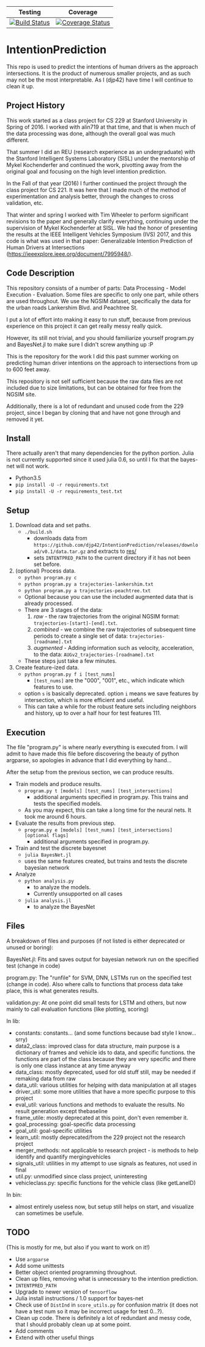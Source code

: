 | Testing | Coverage |
| :-----: | :------: | 
| [![Build Status](https://travis-ci.org/djp42/IntentionPrediction.svg?branch=SpringCleaning2019)](https://travis-ci.org/djp42/IntentionPrediction) | [![Coverage Status](https://coveralls.io/repos/github/djp42/IntentionPrediction/badge.svg?branch=SpringCleaning2019)](https://coveralls.io/github/djp42/IntentionPrediction?branch=SpringCleaning2019) |

# IntentionPrediction
This repo is used to predict the intentions of human drivers as the approach intersections. 
It is the product of numerous smaller projects, and as such may not be the most interpretable. 
As I (djp42) have time I will continue to clean it up.

## Project History 
This work started as a class project for CS 229 at Stanford University in Spring of 2016. 
I worked with alin719 at that time, and that is when much of the data processing was done, although the overall goal was much different.

That summer I did an REU (research experience as an undergraduate) with the Stanford Intelligent Systems Laboratory (SISL) under the mentorship of Mykel Kochenderfer and continued the work, pivotting away from the original goal and focusing on the high level intention prediction.

In the Fall of that year (2016) I further continued the project through the class project for CS 221.
It was here that I made much of the method of experimentation and analysis better, through the changes to cross validation, etc. 

That winter and spring I worked with Tim Wheeler to perform significant revisions to the paper and generally clarify everything, continuing under the supervision of Mykel Kochenderfer at SISL.
We had the honor of presenting the results at the IEEE Intelligent Vehicles Symposium (IVS) 2017, and this code is what was used in that paper:
    Generalizable Intention Prediction of Human Drivers at Intersections (https://ieeexplore.ieee.org/document/7995948/).

## Code Description
This repository consists of a number of parts: Data Processing - Model Execution - Evaluation. Some files are specific to only one part, while others are used throughout.
We use the NGSIM dataset, specifically the data for the urban roads Lankershim Blvd. and Peachtree St. 

I put a lot of effort into making it easy to run stuff, because from previous experience on this project it can get really messy really quick. 

However, its still not trivial, and you should familiarize yourself program.py and BayesNet.jl to make sure I didn't screw anything up :P

This is the repository for the work I did this past summer working on predicting human driver intentions on the approach to intersections from up to 600 feet away. 

This repository is not self sufficient because the raw data files are not included due to size limitations, but can be obtained for free from the NGSIM site.

Additionally, there is a lot of redundant and unused code from the 229 project, since I began by cloning that and have not gone through and removed it yet. 

## Install
There actually aren't that many dependencies for the python portion. Julia is not currently supported since it used julia 0.6, so until I fix that the bayes-net will not work. 
- Python3.5
- `pip install -U -r requirements.txt`
- `pip install -U -r requirements_test.txt`

## Setup
1. Download data and set paths.
    - `./build.sh`
        - downloads data from `https://github.com/djp42/IntentionPrediction/releases/download/v0.1/data.tar.gz` and extracts to [res/](res/)
        - sets `INTENTPRED_PATH` to the current directory if it has not been set before.
2. (optional) Process data.
    - `python program.py c`
    - `python program.py a trajectories-lankershim.txt`
    - `python program.py a trajectories-peachtree.txt`
    - Optional because you can use the included augmented data that is already processed.
    - There are 3 stages of the data:
        1. *raw* - the raw trajectories from the original NGSIM format: `trajectories-[start]-[end].txt`.
        2. *combined* - we combine the raw trajectories of subsequent time periods to create a single set of data: `trajectories-[roadname].txt`
        3. *augmented* - Adding information such as velocity, acceleration, to the data: `AUGv2_trajectories-[roadname].txt`
    - These steps just take a few minutes.
3. Create feature-ized data.
    - `python program.py f i [test_nums]`
        - `[test_nums]` are the "000", "001", etc., which indicate which features to use.
    - option `s` is basically deprecated. option `i` means we save features by intersection, which is more efficient and useful.
    - This can take a while for the robust feature sets including neighbors and history, up to over a half hour for test features 111.

## Execution
The file "program.py" is where nearly everything is executed from. 
I will admit to have made this file before discovering the beauty of python argparse, so apologies in advance that I did everything by hand...

After the setup from the previous section, we can produce results.

* Train models and produce results. 
    - `program.py t [models] [test_nums] [test_intersections]`
        - additional arguments specified in program.py. This trains and tests the specified models. 
    - As you may expect, this can take a long time for the neural nets. It took me around 6 hours.
* Evaluate the results from previous step.
    - `program.py e [models] [test_nums] [test_intersections] [optional flags]`
        - additional arguments specified in program.py. 
* Train and test the discrete bayesnet
    - `julia BayesNet.jl`       
    - uses the same features created, but trains and tests the discrete bayesian network
* Analyze
    - `python analysis.py`  
        - to analyze the models.
        - Currently unsupported on all cases
    - `julia analysis.jl`   
       - to analyze the BayesNet


## Files
A breakdown of files and purposes (if not listed is either deprecated or unused or boring):

BayesNet.jl: Fits and saves output for bayesian network run on the specified test (change in code)

program.py: The "runfile" for SVM, DNN, LSTMs run on the specified test (change in code). Also where calls to functions that process data take place, this is what generates results.

validation.py: At one point did small tests for LSTM and others, but now mainly to call evaluation functions (like plotting, scoring)


In lib:
* constants: constants... (and some functions because bad style I know... srry)
* data2_class: improved class for data structure, main purpose is a dictionary of frames and vehicle ids to data, and specific functions. the functions are part of the class because they are very specific and there is only one class instance at any time anyway
* data_class: mostly deprecated, used for old stuff still, may be needed if remaking data from raw
* data_util: various utilities for helping with data manipulation at all stages
* driver_util: some more utilities that have a more specific purpose to this project
* eval_util: various functions and methods to evaluate the results. No result generation except thebaseline
* frame_utile: mostly deprecated at this point, don't even remember it.
* goal_processing: goal-specific data processing
* goal_util: goal-specific utilities
* learn_util: mostly deprecated/from the 229 project not the research project
* merger_methods: not applicable to research project - is methods to help identify and quantify mergingvehicles
* signals_util: utilities in my attempt to use signals as features, not used in final
* util.py: unmodified since class project, uninteresting
* vehicleclass.py: specific functions for the vehicle class (like getLaneID)

In bin:
* almost entirely useless now, but setup still helps on start, and visualize can sometimes be usefule.
 
## TODO
(This is mostly for me, but also if you want to work on it!)

* Use `argparse`
* Add some unittests
* Better object oriented programming throughout.
* Clean up files, removing what is unnecessary to the intention prediction. 
* `INTENTPRED_PATH`
* Upgrade to newer version of `tensorflow`
* Julia install instructions / 1.0 support for bayes-net
* Check use of `DistInd` in `score_utils.py` for confusion matrix (it does not have a test num so it may be incorrect usage for test 0...?).
* Clean up code. There is definitely a lot of redundant and messy code, that I should probably clean up at some point.
* Add comments
* Extend with other useful things


